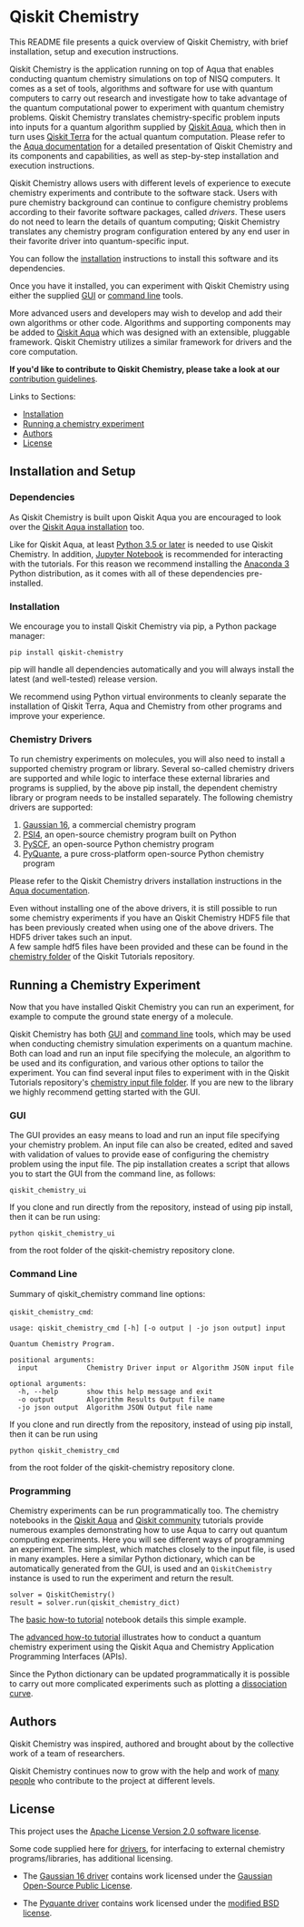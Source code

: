 # Qiskit Chemistry

This README file presents a quick overview of Qiskit Chemistry, with brief installation, setup and execution
instructions.

Qiskit Chemistry is the application running on top of Aqua that enables conducting quantum chemistry simulations
on top of NISQ computers.  It comes as a set of tools, algorithms and software for use with quantum computers
to carry out research and investigate how to take advantage of the quantum computational power to experiment with
quantum chemistry problems. Qiskit Chemistry translates chemistry-specific problem inputs into inputs for a quantum algorithm
supplied by [Qiskit Aqua](https://github.com/Qiskit/qiskit-aqua), which then in turn uses
[Qiskit Terra](https://www.qiskit.org/terra) for the actual quantum computation.
Please refer to the [Aqua documentation](https://qiskit.org/documentation/aqua/) for a detailed
presentation of Qiskit Chemistry and its components and capabilities, as well as step-by-step installation and
execution instructions.

Qiskit Chemistry allows users with different levels of experience to execute chemistry experiments and
contribute to the software stack.  Users with pure chemistry background can continue to configure chemistry
problems according to their favorite software packages, called *drivers*.  These users do not need to learn the
details of quantum computing; Qiskit Chemistry translates any chemistry program configuration entered by
any end user in their favorite driver into quantum-specific input.

You can follow the [installation](#installation) instructions to install this software and its dependencies.

Once you have it installed, you can experiment with Qiskit Chemistry using either the supplied [GUI](#gui) or
[command line](#command-line) tools.

More advanced users and developers may wish to develop and add their own
algorithms or other code. Algorithms and supporting components may be added to
[Qiskit Aqua](https://github.com/Qiskit/qiskit-aqua) which was designed with an extensible, pluggable
framework. Qiskit Chemistry utilizes a similar framework for drivers and the core computation.

**If you'd like to contribute to Qiskit Chemistry, please take a look at our**
[contribution guidelines](.github/CONTRIBUTING.rst).

Links to Sections:

* [Installation](#installation)
* [Running a chemistry experiment](#running-a-chemistry-experiment)
* [Authors](#authors-alphabetical)
* [License](#license)

## Installation and Setup

### Dependencies

As Qiskit Chemistry is built upon Qiskit Aqua you are encouraged to look over the
[Qiskit Aqua installation](https://github.com/Qiskit/qiskit-aqua/blob/master/README.md#installation) too.

Like for Qiskit Aqua, at least [Python 3.5 or later](https://www.python.org/downloads/) is needed to use
Qiskit Chemistry.
In addition, [Jupyter Notebook](https://jupyter.readthedocs.io/en/latest/install.html) is recommended
for interacting with the tutorials.
For this reason we recommend installing the [Anaconda 3](https://www.continuum.io/downloads)
Python distribution, as it comes with all of these dependencies pre-installed.

### Installation

We encourage you to install Qiskit Chemistry via pip, a Python package manager:

```
pip install qiskit-chemistry
```

pip will handle all dependencies automatically and you will always install the latest (and well-tested)
release version.

We recommend using Python virtual environments to cleanly separate the installation of Qiskit Terra, Aqua and Chemistry
from other programs and improve your experience.

### Chemistry Drivers

To run chemistry experiments on molecules, you will also need to install a supported chemistry program or library. 
Several so-called chemistry drivers are supported and while logic to
interface these external libraries and programs is supplied, by the above pip install, the dependent chemistry library
or program needs to be installed separately. The following chemistry drivers are supported:

1. [Gaussian 16](http://gaussian.com/gaussian16/), a commercial chemistry program
2. [PSI4](http://www.psicode.org/), an open-source chemistry program built on Python
3. [PySCF](https://github.com/sunqm/pyscf), an open-source Python chemistry program
4. [PyQuante](https://github.com/rpmuller/pyquante2), a pure cross-platform open-source Python chemistry program

Please refer to the Qiskit Chemistry drivers installation instructions in the
[Aqua documentation](https://qiskit.org/documentation/aqua/).

Even without installing one of the above drivers, it is still possible to run some chemistry experiments if
you have an Qiskit Chemistry HDF5 file that has been previously created when using one of the above drivers.
The HDF5 driver takes such an input.  
A few sample hdf5 files have been provided and these can be found in the 
[chemistry folder](https://github.com/Qiskit/qiskit-tutorials/tree/master/qiskit/aqua/chemistry) of the Qiskit Tutorials
repository.

## Running a Chemistry Experiment

Now that you have installed Qiskit Chemistry you can run an experiment, for example to compute the ground
state energy of a molecule.

Qiskit Chemistry has both [GUI](#gui) and [command line](#command-line) tools, which may be used when conducting
chemistry simulation experiments on a quantum machine. Both can load and run an input file specifying the molecule,
an algorithm to be used and its configuration, and various other options to tailor the experiment. You can find several
input files to experiment with in the Qiskit Tutorials repository's
[chemistry input file folder](https://github.com/Qiskit/qiskit-tutorials/tree/master/community/aqua/chemistry/input_files).
If you are new to the library we highly recommend getting started with the GUI.

### GUI

The GUI provides an easy means to load and run an input file specifying your chemistry problem. An input file
can also be created, edited and saved with validation of values to provide ease of configuring the chemistry problem
using the input file. The pip installation creates a script that allows you to start the GUI from the
command line, as follows:

`qiskit_chemistry_ui`

If you clone and run directly from the repository, instead of using
pip install, then it can be run using:

`python qiskit_chemistry_ui`

from the root folder of the qiskit-chemistry repository clone.

### Command Line

Summary of qiskit_chemistry command line options:

`qiskit_chemistry_cmd`:
```
usage: qiskit_chemistry_cmd [-h] [-o output | -jo json output] input

Quantum Chemistry Program.

positional arguments:
  input            Chemistry Driver input or Algorithm JSON input file

optional arguments:
  -h, --help       show this help message and exit
  -o output        Algorithm Results Output file name
  -jo json output  Algorithm JSON Output file name
```

If you clone and run directly from the repository, instead of using
pip install, then it can be run using

`python qiskit_chemistry_cmd`

from the root folder of the qiskit-chemistry repository clone.

### Programming

Chemistry experiments can be run programmatically too. The chemistry notebooks in the
[Qiskit Aqua](https://github.com/Qiskit/qiskit-tutorials/tree/master/qiskit/aqua/chemistry)
and [Qiskit community](https://github.com/Qiskit/qiskit-tutorials/tree/master/community/aqua/chemistry)
tutorials provide numerous examples
demonstrating how to use Aqua to carry out quantum computing experiments.
Here you will see different ways of programming an experiment. The simplest, which
matches closely to the input file, is used in many examples. Here a similar Python dictionary, which can
be automatically generated from the GUI, is used and an
`QiskitChemistry` instance is used to run the experiment and return the result.
```
solver = QiskitChemistry()
result = solver.run(qiskit_chemistry_dict)
```
The [basic how-to tutorial](https://github.com/Qiskit/qiskit-tutorials/blob/master/qiskit/aqua/chemistry/basic_howto.ipynb)
notebook details this simple example.

The [advanced how-to tutorial](https://github.com/Qiskit/qiskit-tutorials/blob/master/qiskit/aqua/chemistry/advanced_howto.ipynb) illustrates how to conduct a quantum chemistry experiment using the Qiskit Aqua and Chemistry
Application Programming Interfaces (APIs).

Since the Python dictionary can be updated programmatically it is possible to carry out more complicated experiments
such as plotting a
[dissociation curve](https://github.com/Qiskit/qiskit-tutorials/blob/master/chemistry/lih_uccsd.ipynb).


## Authors

Qiskit Chemistry was inspired, authored and brought about by the collective
work of a team of researchers.

Qiskit Chemistry continues now to grow with the help and work of [many people](CONTRIBUTORS.rst) who contribute
to the project at different levels.

## License

This project uses the [Apache License Version 2.0 software license](https://www.apache.org/licenses/LICENSE-2.0).

Some code supplied here for [drivers](qiskit_chemistry/drivers/README.md), for interfacing to external chemistry
programs/libraries, has additional licensing.

* The [Gaussian 16 driver](qiskit_chemistry/drivers/gaussiand/README.md) contains work licensed under the
[Gaussian Open-Source Public License](qiskit_chemistry/drivers/gaussiand/gauopen/LICENSE.txt).

* The [Pyquante driver](qiskit_chemistry/drivers/pyquanted/README.md) contains work licensed under the
[modified BSD license](qiskit_chemistry/drivers/pyquanted/LICENSE.txt).
